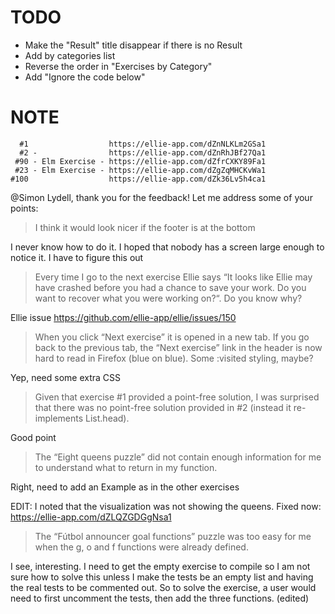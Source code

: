# TODO

* Make the "Result" title disappear if there is no Result
* Add by categories list
* Reverse the order in "Exercises by Category"
* Add "Ignore the code below"

# NOTE

```
  #1                  https://ellie-app.com/dZnNLKLm2GSa1
  #2 -                https://ellie-app.com/dZnRhJBf27Qa1
 #90 - Elm Exercise - https://ellie-app.com/dZfrCXKY89Fa1
 #23 - Elm Exercise - https://ellie-app.com/dZgZqMHCKvWa1
#100                  https://ellie-app.com/dZk36Lv5h4ca1
```

@Simon Lydell, thank you for the feedback! Let me address some of your points:

> I think it would look nicer if the footer is at the bottom

I never know how to do it. I hoped that nobody has a screen large enough to notice it. I have to figure this out

> Every time I go to the next exercise Ellie says “It looks like Ellie may have crashed before you had a chance to save your work. Do you want to recover what you were working on?“. Do you know why?

Ellie issue https://github.com/ellie-app/ellie/issues/150

> When you click “Next exercise” it is opened in a new tab. If you go back to the previous tab, the “Next exercise” link in the header is now hard to read in Firefox (blue on blue). Some :visited styling, maybe?

Yep, need some extra CSS

> Given that exercise #1 provided a point-free solution, I was surprised that there was no point-free solution provided in #2 (instead it re-implements List.head).

Good point

> The “Eight queens puzzle” did not contain enough information for me to understand what to return in my function.

Right, need to add an Example as in the other exercises

EDIT: I noted that the visualization was not showing the queens. Fixed now: https://ellie-app.com/dZLQZGDGgNsa1

> The “Fútbol announcer goal functions” puzzle was too easy for me when the g, o and f functions were already defined.

I see, interesting. I need to get the empty exercise to compile so I am not sure how to solve this unless I make the tests be an empty list and having the real tests to be commented out. So to solve the exercise, a user would need to first uncomment the tests, then add the three functions. (edited) 